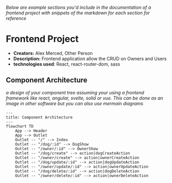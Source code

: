 _Below are example sections you'd include in the documentation of a frontend project with snippets of the markdown for each section for reference_

# Frontend Project

- **Creators:** Alex Merced, Other Person
- **Description:** Frontend application allow the CRUD on Owners and Users
- **technologies used**: React, react-router-dom, sass

## Component Architecture

_a design of your component tree assuming your using a frontend framework like react, angular, svelte, solid or vue. This can be done as an image in other software but you can also use mermain diagrams_

```mermaid
---
title: Component Architecture
---
flowchart TD
    App --> Header
    App --> Outlet
    Outlet -- "/" --> Index
    Outlet -- "/dog/:id" --> DogShow
    Outlet -- "/owner/:id" --> OwnerShow
    Outlet -- "/dog/create" --> action|dogCreateAction
    Outlet -- "/owner/create" --> action|ownerCreateAction
    Outlet -- "/dog/update/:id" --> action|dogUpdateAction
    Outlet -- "/owner/update/:id" --> action|ownerUpdateAction
    Outlet -- "/dog/delete/:id" --> action|dogDeleteAction
    Outlet -- "/owner/delete/:id" --> action|ownerDeleteAction

```
